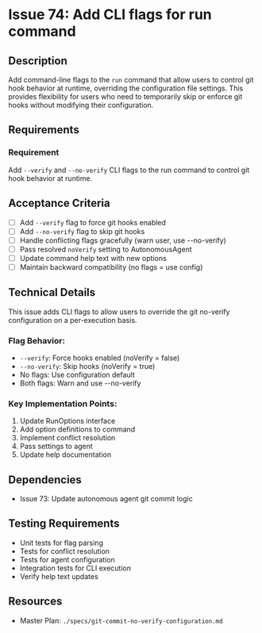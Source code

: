 # Issue 74: Add CLI flags for run command

## Description
Add command-line flags to the `run` command that allow users to control git hook behavior at runtime, overriding the configuration file settings. This provides flexibility for users who need to temporarily skip or enforce git hooks without modifying their configuration.

## Requirements

### Requirement
Add `--verify` and `--no-verify` CLI flags to the run command to control git hook behavior at runtime.

## Acceptance Criteria
- [ ] Add `--verify` flag to force git hooks enabled
- [ ] Add `--no-verify` flag to skip git hooks
- [ ] Handle conflicting flags gracefully (warn user, use --no-verify)
- [ ] Pass resolved `noVerify` setting to AutonomousAgent
- [ ] Update command help text with new options
- [ ] Maintain backward compatibility (no flags = use config)

## Technical Details
This issue adds CLI flags to allow users to override the git no-verify configuration on a per-execution basis.

### Flag Behavior:
- `--verify`: Force hooks enabled (noVerify = false)
- `--no-verify`: Skip hooks (noVerify = true)
- No flags: Use configuration default
- Both flags: Warn and use --no-verify

### Key Implementation Points:
1. Update RunOptions interface
2. Add option definitions to command
3. Implement conflict resolution
4. Pass settings to agent
5. Update help documentation

## Dependencies
- Issue 73: Update autonomous agent git commit logic

## Testing Requirements
- Unit tests for flag parsing
- Tests for conflict resolution
- Tests for agent configuration
- Integration tests for CLI execution
- Verify help text updates

## Resources
- Master Plan: `./specs/git-commit-no-verify-configuration.md`
